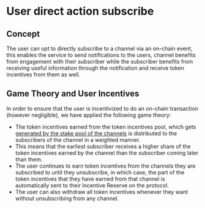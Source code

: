 # User direct action subscribe

## Concept

The user can opt to directly subscribe to a channel via an on-chain event, this enables the service to send notifications to the users, channel benefits from engagement with their subscriber while the subscriber benefits from receiving useful information through the notification and receive token incentives from them as well.

## Game Theory and User Incentives

In order to ensure that the user is incentivized to do an on-chain transaction \(however negligible\), we have applied the following game theory:

* The token incentives earned from the token incentives pool, which gets [generated by the stake pool of the channels](../channels/channel-activation-deactivation.md) is distributed to the subscribers of the channel in a weighted manner.
* This means that the earliest subscriber receives a higher share of the token incentives earned by the channel than the subscriber coming later than them.
* The user continues to earn token incentives from the channels they are subscribed to until they unsubscribe, in which case, the part of the token incentives that they have earned from that channel is automatically sent to their Incentive Reserve on the protocol.
* The user can also withdraw all token incentives whenever they want without unsubscribing from any channel.

